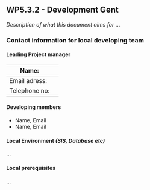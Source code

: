 ## WP5.3.2 - Development Gent
*Description of what this document aims for*
...

### Contact information for local developing team

#### Leading Project manager
| Name: |   | 
| ----- | --- |
| Email adress: |   |
| Telephone no: |   |

#### Developing members
* Name, Email
* Name, Email

#### Local Environment *(SIS, Database etc)*
...

#### Local prerequisites
...
